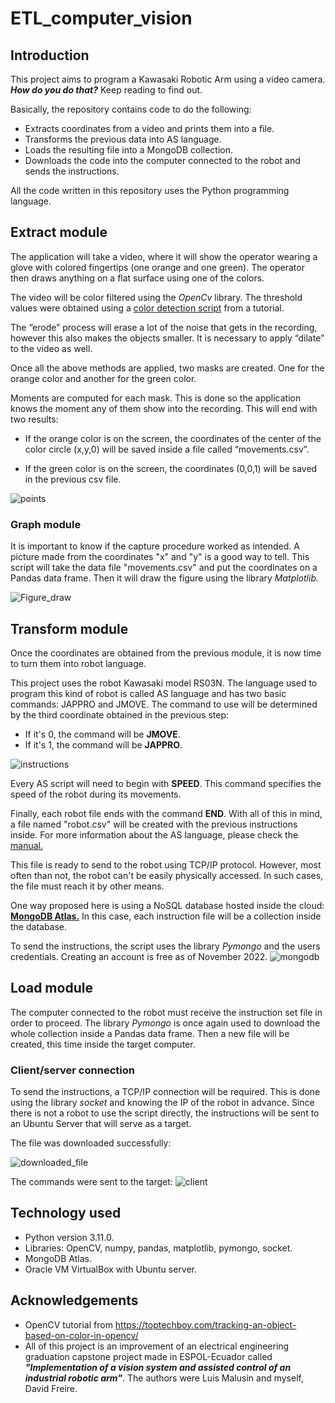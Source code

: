 # ETL_computer_vision
## Introduction

This project aims to program a Kawasaki Robotic Arm using a video camera. ***How do you do that?*** Keep reading to find out.

Basically, the repository contains code to do the following:

- Extracts coordinates from a video and prints them into a file.
- Transforms the previous data into AS language.
- Loads the resulting file into a MongoDB collection.
- Downloads the code into the computer connected to the robot and sends the instructions.

All the code written in this repository uses the Python programming language.

## Extract module

The application will take a video, where it will show the operator wearing a glove with colored fingertips (one orange and one green). The operator then draws anything on a flat surface using one of the colors.

The video will be color filtered using the *OpenCv* library. The threshold values were obtained using a [color detection script](https://toptechboy.com/tracking-an-object-based-on-color-in-opencv/) from a tutorial.  

The “erode” process will erase a lot of the noise that gets in the recording, however this also makes the objects smaller. It is necessary to apply “dilate” to the video as well.


Once all the above methods are applied, two masks are created. One for the orange color and another for the green color.


Moments are computed for each mask. This is done so the application knows the moment any of them show into the recording. This will end with two results:


- If the orange color is on the screen, the coordinates of the center of the color circle (x,y,0) will be saved inside a file called “movements.csv”.


- If the green color is on the screen, the coordinates (0,0,1) will be saved in the previous csv file.


![points](https://user-images.githubusercontent.com/103103116/202120386-37b40f48-54ed-479f-a98a-ae1c9d2fcca3.PNG)


### Graph module

It is important to know if the capture procedure worked as intended. A picture made from the coordinates "x" and "y" is a good way to tell.
This script will take the data file "movements.csv" and put the coordinates on a Pandas data frame. Then it will draw the figure using the library *Matplotlib.* 


![Figure_draw](https://user-images.githubusercontent.com/103103116/202120869-04f62e48-f306-443e-9973-24d8eaeff5a5.jpeg)

## Transform module

Once the coordinates are obtained from the previous module, it is now time to turn them into robot language. 


This project uses the robot Kawasaki model RS03N. The language used to program this kind of robot is called AS language and has two basic commands: JAPPRO and JMOVE.
The command to use will be determined by the third coordinate obtained in the previous step:
- If it's 0, the command will be **JMOVE**.
- If it's 1, the command will be **JAPPRO**.


![instructions](https://user-images.githubusercontent.com/103103116/202120469-6a3951b7-0e0f-4845-b9bd-584ded69c0b8.PNG)


Every AS script will need to begin with **SPEED**. This command specifies the speed of the robot during its movements. 

Finally, each robot file ends with the command **END**. With all of this in mind, a file named "robot.csv" will be created with the previous instructions inside.
For more information about the AS language, please check the [manual.](https://kt-segment.ru/wp-content/uploads/2018/09/90209-1022DEC_E-Series-AS-Language_Reference_Manual.pdf)


This file is ready to send to the robot using TCP/IP protocol. However, most often than not, the robot can't be easily physically accessed. In such cases, the file must reach it by other means.


One way proposed here is using a NoSQL database hosted inside the cloud: **[MongoDB Atlas.](https://www.mongodb.com/atlas/database)** In this case, each instruction file will be a collection inside the database.

To send the instructions, the script uses the library *Pymongo* and the users credentials. Creating an account is free as of November 2022.
![mongodb](https://user-images.githubusercontent.com/103103116/202111315-ea3a2417-5320-4b59-ac29-9a675a06ce60.PNG)


## Load module

The computer connected to the robot must receive the instruction set file in order to proceed. The library *Pymongo* is once again used to download the whole collection inside a Pandas data frame. Then a new file will be created, this time inside the target computer.

### Client/server connection
 
To send the instructions, a TCP/IP connection will be required. This is done using the library *socket* and knowing the IP of the robot in advance.
Since there is not a robot to use the script directly, the instructions will be sent to an Ubuntu Server that will serve as a target.


The file was downloaded successfully:


![downloaded_file](https://user-images.githubusercontent.com/103103116/202116068-e982178e-51f1-4ead-952f-4721354c38c9.PNG)


The commands were sent to the target:
![client](https://user-images.githubusercontent.com/103103116/202116091-f1e0f427-4cf2-4673-b6ec-c8d6b70961bb.PNG)


## Technology used

- Python version 3.11.0.
- Libraries: OpenCV, numpy, pandas, matplotlib, pymongo, socket.
- MongoDB Atlas.
- Oracle VM VirtualBox with Ubuntu server. 

## Acknowledgements

- OpenCV tutorial from https://toptechboy.com/tracking-an-object-based-on-color-in-opencv/
- All of this project is an improvement of an electrical engineering graduation capstone project made in ESPOL-Ecuador called ***"Implementation of a vision system and assisted control of an industrial robotic arm"***. The authors were Luis Malusin and myself, David Freire.
